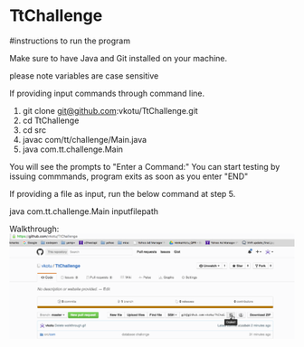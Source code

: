 # TtChallenge
#instructions to run the program

Make sure to have Java and Git installed on your machine.

please note variables are case sensitive

If providing input commands through command line.

1. git clone git@github.com:vkotu/TtChallenge.git
2. cd TtChallenge
3. cd src
4. javac com/tt/challenge/Main.java
5. java com.tt.challenge.Main

You will see the prompts to  "Enter a Command:"
You can start testing by issuing commmands, program exits as soon as you enter "END"

If providing a file as input, run the below command at step 5.

java com.tt.challenge.Main inputfilepath

Walkthrough:<br/>
![Video Walkthrough](walkthrough.gif)




